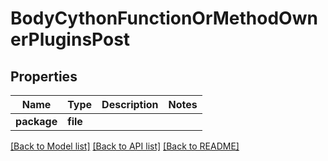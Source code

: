 # BodyCythonFunctionOrMethodOwnerPluginsPost

## Properties
Name | Type | Description | Notes
------------ | ------------- | ------------- | -------------
**package** | **file** |  | 

[[Back to Model list]](../README.md#documentation-for-models) [[Back to API list]](../README.md#documentation-for-api-endpoints) [[Back to README]](../README.md)


